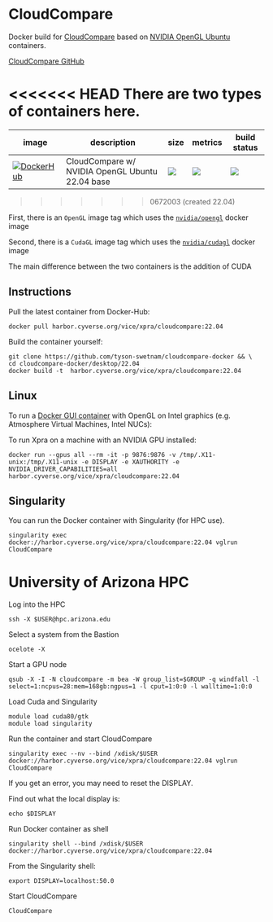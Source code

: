 # CloudCompare

Docker build for [CloudCompare](https://www.danielgm.net/cc/) based on [NVIDIA OpenGL Ubuntu](https://hub.docker.com/r/nvidia/opengl) containers.

[CloudCompare GitHub](https://github.com/cloudcompare/cloudcompare)

<<<<<<< HEAD
There are two types of containers here.
=======
image            | description                               | size   | metrics | build status 
---------------- | ----------------------------------------- | ------ | ------- | --------------
[![DockerHub](https://img.shields.io/badge/DockerHub-brightgreen.svg?style=popout&logo=Docker)](https://hub.docker.com/r/tswetnam/cloudcompare)  | CloudCompare w/ NVIDIA OpenGL Ubuntu 22.04 base | [![](https://images.microbadger.com/badges/image/tswetnam/cloudcompare.svg)](https://microbadger.com/images/tswetnam/cloudcompare) | [![](https://img.shields.io/docker/pulls/tswetnam/cloudcompare.svg)](https://hub.docker.com/r/tswetnam/cloudcompare)  |  [![](https://img.shields.io/docker/automated/tswetnam/cloudcompare.svg)](https://hub.docker.com/r/tswetnam/cloudcompare/builds)
>>>>>>> 0672003 (created 22.04)

First, there is an `OpenGL` image tag which uses the [`nvidia/opengl`](https://hub.docker.com/r/nvidia/opengl) docker image

Second, there is a `CudaGL` image tag which uses the [`nvidia/cudagl`](https://hub.docker.com/r/nvidia/cudagl) docker image

The main difference between the two containers is the addition of CUDA

## Instructions

Pull the latest container from Docker-Hub:

```
docker pull harbor.cyverse.org/vice/xpra/cloudcompare:22.04
```

Build the container yourself:

```
git clone https://github.com/tyson-swetnam/cloudcompare-docker && \
cd cloudcompare-docker/desktop/22.04
docker build -t  harbor.cyverse.org/vice/xpra/cloudcompare:22.04
```

## Linux

To run a [Docker GUI container](http://wiki.ros.org/docker/Tutorials/GUI#The_simple_way) with OpenGL on Intel graphics (e.g. Atmosphere Virtual Machines, Intel NUCs):

To run Xpra on a machine with an NVIDIA GPU installed: 

```
docker run --gpus all --rm -it -p 9876:9876 -v /tmp/.X11-unix:/tmp/.X11-unix -e DISPLAY -e XAUTHORITY -e NVIDIA_DRIVER_CAPABILITIES=all harbor.cyverse.org/vice/xpra/cloudcompare:22.04 
```

## Singularity

You can run the Docker container with Singularity (for HPC use).

```
singularity exec docker://harbor.cyverse.org/vice/xpra/cloudcompare:22.04 vglrun CloudCompare
```

# University of Arizona HPC

Log into the HPC

```
ssh -X $USER@hpc.arizona.edu
```

Select a system from the Bastion

```
ocelote -X
```

Start a GPU node

```
qsub -X -I -N cloudcompare -m bea -W group_list=$GROUP -q windfall -l select=1:ncpus=28:mem=168gb:ngpus=1 -l cput=1:0:0 -l walltime=1:0:0
```

Load Cuda and Singularity

```
module load cuda80/gtk
module load singularity
```

Run the container and start CloudCompare

```
singularity exec --nv --bind /xdisk/$USER docker://harbor.cyverse.org/vice/xpra/cloudcompare:22.04 vglrun CloudCompare
```

If you get an error, you may need to reset the DISPLAY.

Find out what the local display is:

```
echo $DISPLAY
```

Run Docker container as shell

```
singularity shell --bind /xdisk/$USER docker://harbor.cyverse.org/vice/xpra/cloudcompare:22.04
```

From the Singularity shell:

```
export DISPLAY=localhost:50.0
```

Start CloudCompare

```
CloudCompare
```
